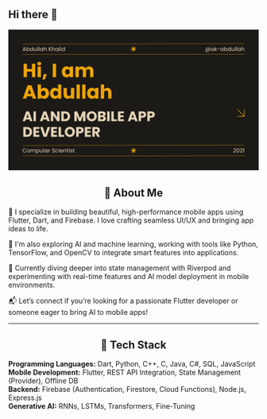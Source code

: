## Hi there 👋
![Banner](https://github.com/ak-abdullah/ak-abdullah/blob/main/images/Creative-Portfolio.png?raw=true)


<!--
**ak-abdullah/ak-abdullah** is a ✨ _special_ ✨ repository because its `README.md` (this file) appears on your GitHub profile.

Here are some ideas to get you started:

- 🔭 I’m currently working on ...
- 🌱 I’m currently learning ...
- 👯 I’m looking to collaborate on ...
- 🤔 I’m looking for help with ...
- 💬 Ask me about ...
- 📫 How to reach me: ...
- 😄 Pronouns: ...
- ⚡ Fun fact: ...
-->

<h2 align="center">🚀 About Me</h2>

📱 I specialize in building beautiful, high-performance mobile apps using Flutter, Dart, and Firebase. I love crafting seamless UI/UX and bringing app ideas to life.

🧠 I'm also exploring AI and machine learning, working with tools like Python, TensorFlow, and OpenCV to integrate smart features into applications.

🚀 Currently diving deeper into state management with Riverpod and experimenting with real-time features and AI model deployment in mobile environments.

📬 Let’s connect if you’re looking for a passionate Flutter developer or someone eager to bring AI to mobile apps!

---

<h2 align="center">🧰 Tech Stack</h2>

**Programming Languages:** Dart, Python, C++, C, Java, C#, SQL, JavaScript  
**Mobile Development:** Flutter, REST API Integration, State Management (Provider), Offline DB  
**Backend:** Firebase (Authentication, Firestore, Cloud Functions), Node.js, Express.js  
**Generative AI:** RNNs, LSTMs, Transformers, Fine-Tuning



